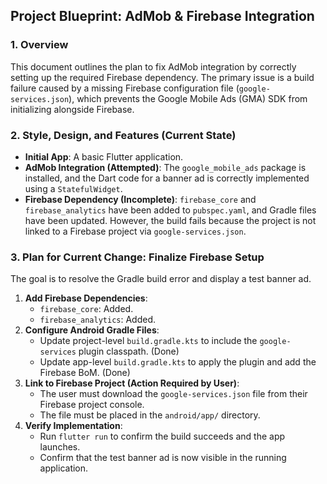 ## Project Blueprint: AdMob & Firebase Integration

### 1. Overview

This document outlines the plan to fix AdMob integration by correctly setting up the required Firebase dependency. The primary issue is a build failure caused by a missing Firebase configuration file (`google-services.json`), which prevents the Google Mobile Ads (GMA) SDK from initializing alongside Firebase.

### 2. Style, Design, and Features (Current State)

- **Initial App**: A basic Flutter application.
- **AdMob Integration (Attempted)**: The `google_mobile_ads` package is installed, and the Dart code for a banner ad is correctly implemented using a `StatefulWidget`.
- **Firebase Dependency (Incomplete)**: `firebase_core` and `firebase_analytics` have been added to `pubspec.yaml`, and Gradle files have been updated. However, the build fails because the project is not linked to a Firebase project via `google-services.json`.

### 3. Plan for Current Change: Finalize Firebase Setup

The goal is to resolve the Gradle build error and display a test banner ad.

1.  **Add Firebase Dependencies**:
    -   `firebase_core`: Added.
    -   `firebase_analytics`: Added.
2.  **Configure Android Gradle Files**:
    -   Update project-level `build.gradle.kts` to include the `google-services` plugin classpath. (Done)
    -   Update app-level `build.gradle.kts` to apply the plugin and add the Firebase BoM. (Done)
3.  **Link to Firebase Project (Action Required by User)**:
    -   The user must download the `google-services.json` file from their Firebase project console.
    -   The file must be placed in the `android/app/` directory.
4.  **Verify Implementation**:
    -   Run `flutter run` to confirm the build succeeds and the app launches.
    -   Confirm that the test banner ad is now visible in the running application.
